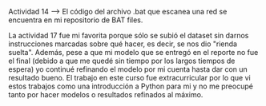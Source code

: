 Actividad 14 --> El código del archivo .bat que escanea una red se encuentra en mi repositorio de BAT files.

La actividad 17 fue mi favorita porque sólo se subió el dataset sin darnos instrucciones marcadas sobre qué hacer, es decir, se nos dio "rienda suelta". Además, pese a que mi modelo que se entregó en el reporte no fue el final (debido a que me quedé sin tiempo por los largos tiempos de espera) yo continué refinando el modelo por mi cuenta hasta dar con un resultado bueno. El trabajo en este curso fue extracurricular por lo que vi estos trabajos como una introducción a Python para mi y no me preocupé tanto por hacer modelos o resultados refinados al máximo.
